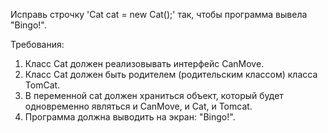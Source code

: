 
Исправь строчку &#39;Cat cat = new Cat();&#39; так, чтобы программа вывела &quot;Bingo!&quot;.


Требования:
1.	Класс Cat должен реализовывать интерфейс CanMove.
2.	Класс Cat должен быть родителем (родительским классом) класса TomCat.
3.	В переменной cat должен храниться объект, который будет одновременно являться и CanMove, и Cat, и Tomcat.
4.	Программа должна выводить на экран: &quot;Bingo!&quot;.


